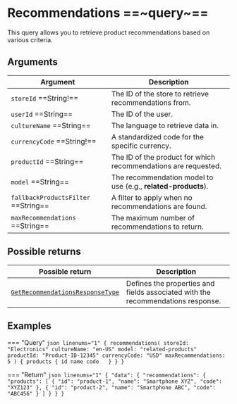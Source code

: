 # Recommendations ==~query~==

This query allows you to retrieve product recommendations based on various criteria.

## Arguments

| Argument                       | Description                                                                                     |
|--------------------------------|-------------------------------------------------------------------------------------------------|
| `storeId` ==String!==          | The ID of the store to retrieve recommendations from.                                           |
| `userId`  ==String==           | The ID of the user.                                                                             |
| `cultureName` ==String==       | The language to retrieve data in.                                                               |
| `currencyCode` ==String!==     | A standardized code for the specific currency.                                                  |
| `productId` ==String==         | The ID of the product for which recommendations are requested.                                  |
| `model` ==String==             | The recommendation model to use (e.g., **related-products**).                                     |
| `fallbackProductsFilter` ==String== | A filter to apply when no recommendations are found.                                    |
| `maxRecommendations` ==String== | The maximum number of recommendations to return.                                                |

## Possible returns

| Possible return                                         	| Description                                                              	|
|---------------------------------------------------------	|------------------------------------------------------------------------	|
| [`GetRecommendationsResponseType`](../object/GetRecommendationsResponseType.md)  | Defines the properties and fields associated with the recommendations response. 	|

## Examples

=== "Query"
    ```json linenums="1"
    {
      recommendations(
        storeId: "Electronics"
        cultureName: "en-US"
        model: "related-products"
        productId: "Product-ID-12345"
        currencyCode: "USD"
        maxRecommendations: 5
      ) {
        products {
          id
          name
          code  
        }
      }
    }
    ```

=== "Return"
    ```json linenums="1"
    {
      "data": {
        "recommendations": {
          "products": [
            {
              "id": "product-1",
              "name": "Smartphone XYZ",
              "code": "XYZ123"
            },
            {
              "id": "product-2",
              "name": "Smartphone ABC",
              "code": "ABC456"
            }
          ]
        }
      }
    }
    ```

